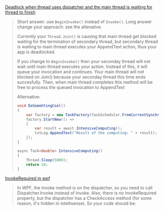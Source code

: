 [Deadlock when thread uses dispatcher and the main thread is waiting for thread to finish](https://stackoverflow.com/questions/24211934/deadlock-when-thread-uses-dispatcher-and-the-main-thread-is-waiting-for-thread-t)

> Short answer: use `BeginInvoke()` instead of `Invoke()`.  Long answer change your approach: see the altenative.
>
> Currently your `Thread.Join()` is causing that main thread get blocked waiting for the termination of secondary thread, but  secondary thread is waiting to main thread executes your AppendText  action, thus your app is deadlocked. 
>
> If you change to `BeginInvoke()` then your seconday thread will not wait until main thread executes your action. Instead of this,  it will queue your invocation and continues. Your main thread will not  blocked on Join() because your seconday thread this time ends  succesfully. Then, when main thread completes this method will be free  to process the queued invocation to AppendText
>
> Alternative:
>
> ```cs
> void DoSomehtingCool()
> {
>     var factory = new TaskFactory(TaskScheduler.FromCurrentSynchronizationContext());
>     factory.StartNew(() =>
>     {
>         var result = await IntensiveComputing();
>         txtLog.AppendText("Result of the computing: " + result);
>     });
> }
> 
> async Task<double> IntensiveComputing()
> {
>     Thread.Sleep(5000);
>     return 20;
> }
> ```

[InvokeRequired in wpf](https://stackoverflow.com/questions/15504826/invokerequired-in-wpf)

> In WPF, the Invoke method is on the dispatcher, so you need to call Dispatcher.Invoke instead of Invoke. Also, there is no InvokeRequired property, but the dispatcher has a CheckAccess method (for some reason, it's hidden in intellisense). So your code should be:
